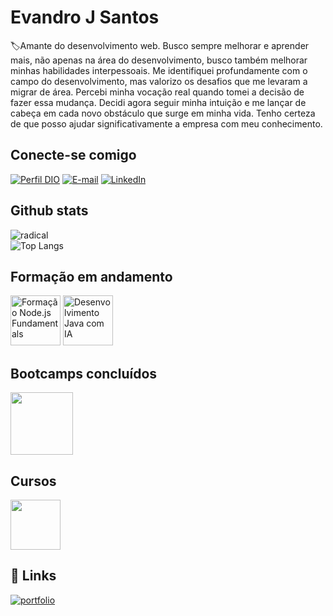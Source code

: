 # Evandro J Santos
🏷Amante do desenvolvimento web. Busco sempre melhorar e aprender mais, não apenas na área do desenvolvimento, busco também melhorar minhas habilidades interpessoais. Me identifiquei profundamente com o campo do desenvolvimento, mas valorizo os desafios que me levaram a migrar de área. Percebi minha vocação real quando tomei a decisão de fazer essa mudança. Decidi agora seguir minha intuição e me lançar de cabeça em cada novo obstáculo que surge em minha vida. Tenho certeza de que posso ajudar significativamente a empresa com meu conhecimento.

## Conecte-se comigo
[![Perfil DIO](https://img.shields.io/badge/-Meu%20Perfil%20na%20DIO-30A3DC?style=for-the-badge)](https://www.dio.me/users/vandersant7)
[![E-mail](https://img.shields.io/badge/-Email-000?style=for-the-badge&logo=microsoft-outlook&logoColor=E94D5F)](mailto:vandersant7@gmail.com)
[![LinkedIn](https://img.shields.io/badge/-LinkedIn-000?style=for-the-badge&logo=linkedin&logoColor=30A3DC)](https://linkedin.com/in/evandrojsantos)

## Github stats
 ![radical](https://github-readme-stats.vercel.app/api?username=vandersant7&show_icons=true&hide=contribs,prs&cache_seconds=86400&theme=radical)  
![Top Langs](https://github-readme-stats-git-masterrstaa-rickstaa.vercel.app/api/top-langs/?username=vandersant7&layout=compact&bg_color=000&border_color=30A3DC&title_color=E94D5F&text_color=FFF)

## Formação em andamento
[<img src="https://hermes.dio.me/tracks/d52b70b8-8214-44dd-a9f4-92a48dc79818.png" width="80" alt="Formação Node.js Fundamentals">](https://web.dio.me/)
[<img src="https://hermes.dio.me/tracks/be43294e-4b68-43b0-9f03-d4221f293c45.png" width="80" alt="Desenvolvimento Java com IA">](https://web.dio.me/)

## Bootcamps concluídos
[<img src="https://hermes.dio.me/tracks/2b3eb506-d986-4a63-b353-c086684ff557.png" width="100">](https://www.dio.me/certificate/F45EZIM8/share) 

## Cursos

[<img src="https://hermes.dio.me/courses/badge/92b14ead-e8b4-4eca-ab08-6800c8242469.png" width="80">](https://www.dio.me/certificate/PVCSCUAC/share)


## 🔗 Links
[![portfolio](https://img.shields.io/badge/Guia_para_dominar_carreira_full_stack-000?style=for-the-badge&logo=ko-fi&logoColor=white)](https://web.dio.me/articles/o-guia-completo-para-dominar-a-carreira-full-stack-com-a-dio?back=%2Fhome&page=1&order=oldest)







